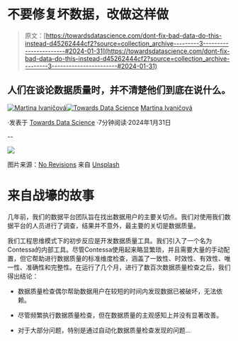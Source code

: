 # 不要修复坏数据，改做这样做

> 原文：[https://towardsdatascience.com/dont-fix-bad-data-do-this-instead-d45262444cf2?source=collection_archive---------3-----------------------#2024-01-31](https://towardsdatascience.com/dont-fix-bad-data-do-this-instead-d45262444cf2?source=collection_archive---------3-----------------------#2024-01-31)

## 人们在谈论数据质量时，并不清楚他们到底在说什么。

[](https://medium.com/@ivanicova?source=post_page---byline--d45262444cf2--------------------------------)[![Martina Ivaničová](../Images/a7d2687449b212798414c0234ef48c39.png)](https://medium.com/@ivanicova?source=post_page---byline--d45262444cf2--------------------------------)[](https://towardsdatascience.com/?source=post_page---byline--d45262444cf2--------------------------------)[![Towards Data Science](../Images/a6ff2676ffcc0c7aad8aaf1d79379785.png)](https://towardsdatascience.com/?source=post_page---byline--d45262444cf2--------------------------------) [Martina Ivaničová](https://medium.com/@ivanicova?source=post_page---byline--d45262444cf2--------------------------------)

·发表于 [Towards Data Science](https://towardsdatascience.com/?source=post_page---byline--d45262444cf2--------------------------------) ·7分钟阅读·2024年1月31日

--

![](../Images/dc77e2cce1395ae606ea5fcfe0820503.png)

图片来源：[No Revisions](https://unsplash.com/@norevisions?utm_source=medium&utm_medium=referral) 来自 [Unsplash](https://unsplash.com/?utm_source=medium&utm_medium=referral)

# **来自战壕的故事**

几年前，我们的数据平台团队旨在找出数据用户的主要关切点。我们对使用我们数据平台的人员进行了调查，结果并不意外，最主要的关切是数据质量。

我们工程思维模式下的初步反应是开发数据质量工具。我们引入了一个名为Contessa的内部工具。尽管Contessa使用起来略显繁琐，并且需要大量的手动配置，但它帮助进行数据质量的标准维度检查，涵盖了一致性、时效性、有效性、唯一性、准确性和完整性。在运行了几个月，进行了数百次数据质量检查之后，我们得出结论：

+   数据质量检查偶尔帮助数据用户在较短的时间内发现数据已被破坏，无法依赖。

+   尽管频繁执行数据质量检查，但在数据质量的主观感知上并没有显著改善。

+   对于大部分问题，特别是通过自动化数据质量检查发现的问题...
